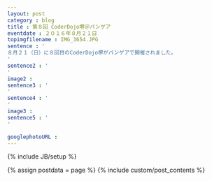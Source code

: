 ```yaml
---
layout: post
category : blog
title : 第８回 CoderDojo堺＠パンゲア
eventdate : ２０１６年８月２１日
topimgfilename : IMG_3654.JPG
sentence : '
８月２１（日）に８回目のCoderDojo堺がパンゲアで開催されました。
'
sentence2 : '
'
image2 :
sentence3 : '
'
sentence4 : '
'
image3 :
sentence5 : '
'

googlephotoURL :
---
```

{% include JB/setup %}

{% assign postdata = page %}
{% include custom/post_contents %}
